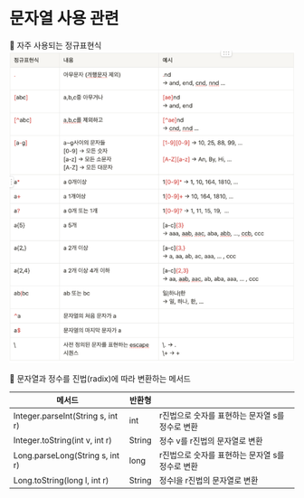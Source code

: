 # 문자열 사용 관련


📌 자주 사용되는 정규표현식   
![img.png](regex.png)


📌 문자열과 정수를 진법(radix)에 따라 변환하는 메서드

| 메서드 | 반환형  |  |
| --- |------| --- |
| Integer.parseInt(String s, int r) | int | r진법으로 숫자를 표현하는 문자열 s를 정수로 변환 |
| Integer.toString(int v, int r) | String | 정수 v를 r진법의 문자열로 변환 |
| Long.parseLong(String s, int r) | long | r진법으로 숫자를 표현하는 문자열 s를 정수로 변환 |
| Long.toString(long l, int r) | String | 정수l을 r진법의 문자열로 변환 |


